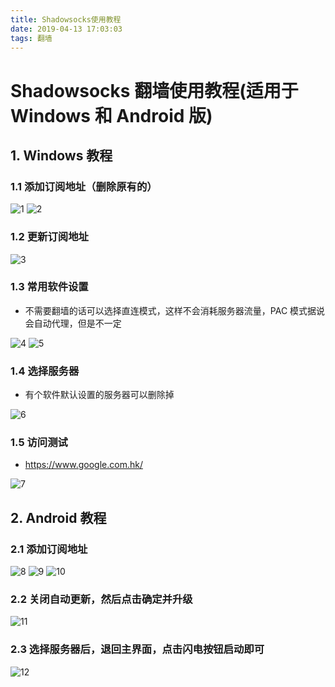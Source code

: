 ```yaml
---
title: Shadowsocks使用教程
date: 2019-04-13 17:03:03
tags: 翻墙
---
```


# Shadowsocks 翻墙使用教程(适用于 Windows 和 Android 版)

## 1. Windows 教程

### 1.1 添加订阅地址（删除原有的）

![1](https://ws1.sinaimg.cn/large/006wCagogy1g21443zcpqj30h707lq2y.jpg)
![2](https://ws1.sinaimg.cn/large/006wCagogy1g21443zczrj30n20d40sy.jpg)

### 1.2 更新订阅地址

![3](https://ws1.sinaimg.cn/large/006wCagogy1g21443zuqzj30hy07h3yj.jpg)

### 1.3 常用软件设置

- 不需要翻墙的话可以选择直连模式，这样不会消耗服务器流量，PAC 模式据说会自动代理，但是不一定

![4](https://ws1.sinaimg.cn/large/006wCagogy1g21443y4ouj30fr04yt8n.jpg)
![5](https://ws1.sinaimg.cn/large/006wCagogy1g21443zpjwj30kc0fwdg6.jpg)

### 1.4 选择服务器

- 有个软件默认设置的服务器可以删除掉

![6](https://ws1.sinaimg.cn/large/006wCagogy1g214440ybhj30pq0qnq4m.jpg)

### 1.5 访问测试

- https://www.google.com.hk/

![7](https://ws1.sinaimg.cn/large/006wCagogy1g214441mstj31h70m9mxk.jpg)

## 2. Android 教程

### 2.1 添加订阅地址

![8](https://ws1.sinaimg.cn/large/006wCagogy1g2144478jlj30u01rcjv6.jpg)
![9](https://ws1.sinaimg.cn/large/006wCagogy1g214445c3aj30u01rcju9.jpg)
![10](https://ws1.sinaimg.cn/large/006wCagogy1g214me9dzmj30u01rc0um.jpg)

### 2.2 关闭自动更新，然后点击确定并升级

![11](https://ws1.sinaimg.cn/large/006wCagogy1g214444ykjj30gq0zaaax.jpg)

### 2.3 选择服务器后，退回主界面，点击闪电按钮启动即可

![12](https://ws1.sinaimg.cn/large/006wCagogy1g21444b35pj30u01rc46f.jpg)
